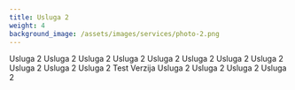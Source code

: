 ```yaml
---
title: Usluga 2
weight: 4
background_image: /assets/images/services/photo-2.png
---
```

Usluga 2 Usluga 2 Usluga 2 Usluga 2 Usluga 2 Usluga 2 Usluga 2 Usluga 2 Usluga 2 Usluga 2 Usluga 2  Test Verzija Usluga 2 Usluga 2 Usluga 2 Usluga 2
